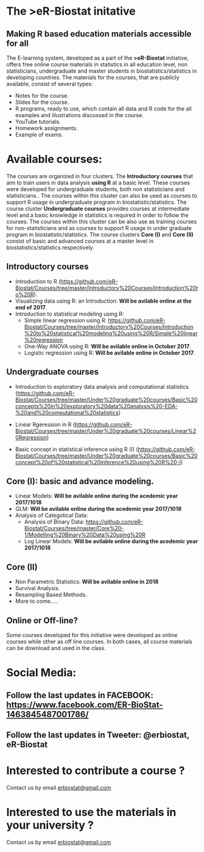 # The >eR-Biostat initative
## Making R based education materials accessible for all

The E-learning system, developed as a part of the **>eR-Biostat**  initiative, offers free online course materials in statistics in all education level, non statisticians, undergraduate and master students in biostatistics/statistics in developing countries. The materials for the courses, that are publicly available, consist of several types: 
* Notes for the course.
* Slides for the course.
* R programs, ready to use, which contain all data and R code for the all examples and illustrations discussed in the course.
* YouTube tutorials.
* Homework assignments.
* Example of exams.

# Available courses:
The courses are organized in four clusters.  The **Introductory courses** that aim to train users in data analysis **using R**  at a basic level. These courses were developed for undergraduate students, both non statisticians and statisticians.. The courses within this cluster can also be used as courses to support R usage in undergraduate program in biostatistic/statistics. The course cluster **Undergraduate courses** provides courses  at intermediate level and a basic knowledge in statistics is required  in order to follow the courses. The courses within this cluster can be also use as training courses  for non-statisticians and as courses to support R usage in under graduate program in biostatistic/statistics. The course clusters **Core (I)** and **Core (II)** consist of basic and advanced courses at a master level in biostatistics/statistics  respectively.  
## Introductory courses
* Introduction to R (https://github.com/eR-Biostat/Courses/tree/master/Introductory%20Courses/Introduction%20to%20R).
* Visualizing data using R: an Introduction: **Will be avilable online at the end of 2017**.
* Introduction to statistical modeling using R: 
  + Simple linear regression using R: https://github.com/eR-Biostat/Courses/tree/master/Introductory%20Courses/Introduction%20to%20statistical%20modeling%20using%20R/Simple%20linear%20regression
  + One-Way ANOVA using R:  **Will be avilable online in October 2017**. 
  + Logistic regression using R:  **Will be avilable online in October 2017**. 

## Undergraduate courses
* Introduction to exploratory data analysis and computational statistics (https://github.com/eR-Biostat/Courses/tree/master/Under%20graduate%20courses/Basic%20concepts%20in%20exploratory%20data%20analysis%20-EDA-%20and%20computational%20statistics)

* Linear Rgeression in R (https://github.com/eR-Biostat/Courses/tree/master/Under%20graduate%20courses/Linear%20Regression)

* Basic concept in statistical inference using R (I) (https://github.com/eR-Biostat/Courses/tree/master/Under%20graduate%20courses/Basic%20concept%20of%20statistical%20inference%20using%20R%20-I)

## Core (I): basic and advance modeling. 
* Linear Models: **Will be avilable online during the acedemic year 2017/1018**
* GLM:  **Will be avilable online during the acedemic year 2017/1018**
* Analysis of Categotical Data:
  + Analysis of Binary Data: https://github.com/eR-Biostat/Courses/tree/master/Core%20-1/Modelling%20Binary%20Data%20using%20R
  + Log Linear Models: **Will be avilable online during the acedemic year 2017/1018**
  
## Core (II) 
* Non Parametric Statistics:  **Will be avilable online in 2018**
* Survival Analysis.
* Resampling Based Methods.
* More to come.....


## Online or Off-line?
Some courses developed for this initiative were developed as online courses while other as off line courses.   In both cases, all course materials can be download and used in the class.

# Social Media:
## Follow the last updates in FACEBOOK: https://www.facebook.com/ER-BioStat-1463845487001786/
## Follow the last updates in Tweeter: @erbiostat, eR-Biostat

# Interested to contribute a course ?
Contact us by email erbiostat@gmail.com

# Interested to  use the materials in your university ?
Contact us by email erbiostat@gmail.com
  

